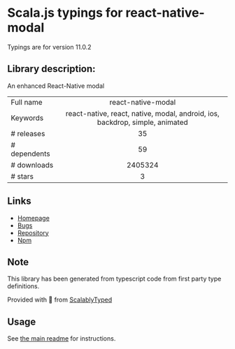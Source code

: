 
# Scala.js typings for react-native-modal

Typings are for version 11.0.2

## Library description:
An enhanced React-Native modal

|                    |                 |
| ------------------ | :-------------: |
| Full name          | react-native-modal |
| Keywords           | react-native, react, native, modal, android, ios, backdrop, simple, animated |
| # releases         | 35 |
| # dependents       | 59 |
| # downloads        | 2405324 |
| # stars            | 3 |

## Links
- [Homepage](https://github.com/react-native-community/react-native-modal)
- [Bugs](https://github.com/react-native-community/react-native-modal/issues)
- [Repository](https://github.com/react-native-community/react-native-modal)
- [Npm](https://www.npmjs.com/package/react-native-modal)
    


## Note
This library has been generated from typescript code from first party type definitions.

Provided with :purple_heart: from [ScalablyTyped](https://github.com/oyvindberg/ScalablyTyped)

## Usage
See [the main readme](../../readme.md) for instructions.


